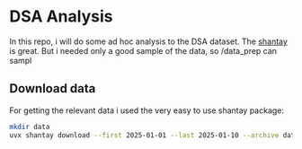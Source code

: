 # DSA Analysis

In this repo, i will do some ad hoc analysis to the DSA dataset.
The [shantay](https://github.com/apparebit/shantay/tree/boss) is great. 
But i needed only a good sample of the data, so /data_prep can sampl
## Download data
For getting the relevant data i used the very easy to use shantay package:


```bash
mkdir data
uvx shantay download --first 2025-01-01 --last 2025-01-10 --archive data
```